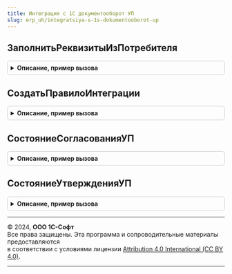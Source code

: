 ```yaml
---
title: Интеграция с 1С документооборот УП
slug: erp_uh/integratsiya-s-1s-dokumentooborot-up
---
```



## ЗаполнитьРеквизитыИзПотребителя
<details style="margin: 1em 0; padding: 0.5em; border: 1px solid #ccc; border-radius: 6px;">

<summary style="font-weight: bold; cursor: pointer;">Описание, пример вызова</summary>

```bsl

// См. ИнтеграцияС1СДокументооборотБазоваяФункциональностьПереопределяемый.ЗаполнитьРеквизитыИзПотребителя.
//
Процедура ЗаполнитьРеквизитыИзПотребителя(Прокси, ОбъектXDTO, СсылкаНаПотребитель) Экспорт
```

Пример вызова
```bsl
ИнтеграцияС1СДокументооборотУП.ЗаполнитьРеквизитыИзПотребителя(Прокси, ОбъектXDTO, СсылкаНаПотребитель) 
```
</details>

## СоздатьПравилоИнтеграции
<details style="margin: 1em 0; padding: 0.5em; border: 1px solid #ccc; border-radius: 6px;">

<summary style="font-weight: bold; cursor: pointer;">Описание, пример вызова</summary>

```bsl

// Создает правило интеграции с 1С:Документооборотом.
//
// Параметры:
//   ТипОбъектаИС - Строка - тип объекта ИС.
//   ТипОбъектаДО - Строка - тип объекта Документооборота.
//   ВидДокумента - ОбъектXDTO - вид документа Документооборота.
//   Папка - ОбъектXDTO - папка документа Документооборота.
//
// Возвращаемое значение:
//   Структура:
//     * Ссылка - СправочникСсылка.ПравилаИнтеграцииС1СДокументооборотом - правило.
//     * ТипОбъектаИС - Строка - тип объекта ИС.
//     * ТипОбъектаДО - Строка - тип объекта ДО.
//     * ПредставлениеОбъектаИС - Строка - представление объекта ИС.
//     * ПредставлениеОбъектаДО - Строка - представление объекта ДО.
//     * ИдентификаторВидаДокумента - Строка - идентификатор вида документа ДО.
//     * ТипВидаДокумента - Строка - тип вида документа ДО.
//
Функция СоздатьПравилоИнтеграции(ТипОбъектаИС, ТипОбъектаДО, ВидДокумента, Папка) Экспорт
```

Пример вызова
```bsl
Результат = ИнтеграцияС1СДокументооборотУП.СоздатьПравилоИнтеграции(ТипОбъектаИС, ТипОбъектаДО, ВидДокумента, Папка) 
```
</details>

## СостояниеСогласованияУП
<details style="margin: 1em 0; padding: 0.5em; border: 1px solid #ccc; border-radius: 6px;">

<summary style="font-weight: bold; cursor: pointer;">Описание, пример вызова</summary>

```bsl

// Возвращает значение реквизита, описывающего состояние согласования объекта УП, соответствующее
// переданному значению состояния согласования в 1С:Документооборот.
//
// Параметры:
//   ТипРеквизита - Булево
//                - ПеречислениеСсылка - тип реквизита объекта УП.
//   ИмяРеквизита - Строка - имя реквизита объекта УП.
//   ТипОбъекта - СправочникОбъект
//              - ДокументОбъект - тип объекта УП.
//   СостояниеСогласованияДО - ПеречислениеСсылка.СостоянияСогласованияВДокументообороте - состояние согласования в ДО.
//
// Возвращаемое значение:
//   Булево
//   ПеречислениеСсылка
//
Функция СостояниеСогласованияУП(ТипРеквизита, ИмяРеквизита, ТипОбъекта, СостояниеСогласованияДО) Экспорт
```

Пример вызова
```bsl
Результат = ИнтеграцияС1СДокументооборотУП.СостояниеСогласованияУП(ТипРеквизита, ИмяРеквизита, ТипОбъекта, СостояниеСогласованияДО) 
```
</details>

## СостояниеУтвержденияУП
<details style="margin: 1em 0; padding: 0.5em; border: 1px solid #ccc; border-radius: 6px;">

<summary style="font-weight: bold; cursor: pointer;">Описание, пример вызова</summary>

```bsl

// Возвращает значение реквизита, описывающего состояние утверждения объекта УП, соответствующее
// переданному значению состояния утверждения в 1С:Документооборот.
//
// Параметры:
//   ТипРеквизита - Булево
//                - ПеречислениеСсылка - тип реквизита объекта УП.
//   ИмяРеквизита - Строка - имя реквизита объекта УП.
//   ТипОбъекта - СправочникОбъект
//              - ДокументОбъект - тип объекта УП.
//   СостояниеУтвержденияДО - Строка - состояние утверждения в ДО.
//
// Возвращаемое значение:
//   Булево
//   ПеречислениеСсылка
//
Функция СостояниеУтвержденияУП(ТипРеквизита, ИмяРеквизита, ТипОбъекта, СостояниеУтвержденияДО) Экспорт
```

Пример вызова
```bsl
Результат = ИнтеграцияС1СДокументооборотУП.СостояниеУтвержденияУП(ТипРеквизита, ИмяРеквизита, ТипОбъекта, СостояниеУтвержденияДО) 
```
</details>

---

© 2024, **ООО 1С-Софт**  
Все права защищены. Эта программа и сопроводительные материалы предоставляются  
в соответствии с условиями лицензии [Attribution 4.0 International (CC BY 4.0)](https://creativecommons.org/licenses/by/4.0/legalcode).

---

